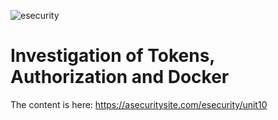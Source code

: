 ![esecurity](https://raw.githubusercontent.com/billbuchanan/esecurity/master/z_associated/esecurity_graphics.jpg)

# Investigation of Tokens, Authorization and Docker

The content is here: https://asecuritysite.com/esecurity/unit10
